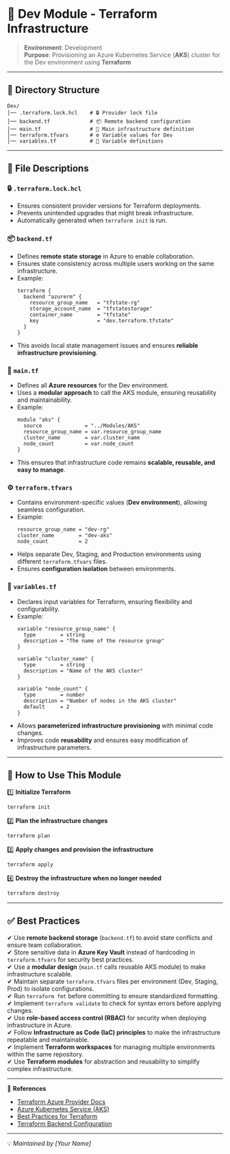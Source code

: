# 🚀 Dev Module - Terraform Infrastructure

> **Environment**: Development  
> **Purpose**: Provisioning an Azure Kubernetes Service (**AKS**) cluster for the Dev environment using **Terraform**

---

## 📂 Directory Structure

```
Dev/
│── .terraform.lock.hcl    # 🔒 Provider lock file
│── backend.tf             # 📦 Remote backend configuration
│── main.tf                # 📜 Main infrastructure definition
│── terraform.tfvars       # ⚙️ Variable values for Dev
│── variables.tf           # 📌 Variable definitions
```

---

## 📄 File Descriptions

### 🔒 `.terraform.lock.hcl`
- Ensures consistent provider versions for Terraform deployments.
- Prevents unintended upgrades that might break infrastructure.
- Automatically generated when `terraform init` is run.

### 📦 `backend.tf`
- Defines **remote state storage** in Azure to enable collaboration.
- Ensures state consistency across multiple users working on the same infrastructure.
- Example:
  ```hcl
  terraform {
    backend "azurerm" {
      resource_group_name   = "tfstate-rg"
      storage_account_name  = "tfstatestorage"
      container_name        = "tfstate"
      key                   = "dev.terraform.tfstate"
    }
  }
  ```
- This avoids local state management issues and ensures **reliable infrastructure provisioning**.

### 📜 `main.tf`
- Defines all **Azure resources** for the Dev environment.
- Uses a **modular approach** to call the AKS module, ensuring reusability and maintainability.
- Example:
  ```hcl
  module "aks" {
    source              = "../Modules/AKS"
    resource_group_name = var.resource_group_name
    cluster_name        = var.cluster_name
    node_count          = var.node_count
  }
  ```
- This ensures that infrastructure code remains **scalable, reusable, and easy to manage**.

### ⚙️ `terraform.tfvars`
- Contains environment-specific values (**Dev environment**), allowing seamless configuration.
- Example:
  ```hcl
  resource_group_name = "dev-rg"
  cluster_name        = "dev-aks"
  node_count          = 2
  ```
- Helps separate Dev, Staging, and Production environments using different `terraform.tfvars` files.
- Ensures **configuration isolation** between environments.

### 📌 `variables.tf`
- Declares input variables for Terraform, ensuring flexibility and configurability.
- Example:
  ```hcl
  variable "resource_group_name" {
    type        = string
    description = "The name of the resource group"
  }

  variable "cluster_name" {
    type        = string
    description = "Name of the AKS cluster"
  }

  variable "node_count" {
    type        = number
    description = "Number of nodes in the AKS cluster"
    default     = 2
  }
  ```
- Allows **parameterized infrastructure provisioning** with minimal code changes.
- Improves code **reusability** and ensures easy modification of infrastructure parameters.

---

## 🚀 How to Use This Module

1️⃣ **Initialize Terraform**
```sh
terraform init
```
2️⃣ **Plan the infrastructure changes**
```sh
terraform plan
```
3️⃣ **Apply changes and provision the infrastructure**
```sh
terraform apply
```
4️⃣ **Destroy the infrastructure when no longer needed**
```sh
terraform destroy
```

---

## ✅ Best Practices
✔ Use **remote backend storage** (`backend.tf`) to avoid state conflicts and ensure team collaboration.  
✔ Store sensitive data in **Azure Key Vault** instead of hardcoding in `terraform.tfvars` for security best practices.  
✔ Use a **modular design** (`main.tf` calls reusable AKS module) to make infrastructure scalable.  
✔ Maintain separate `terraform.tfvars` files per environment (Dev, Staging, Prod) to isolate configurations.  
✔ Run `terraform fmt` before committing to ensure standardized formatting.  
✔ Implement `terraform validate` to check for syntax errors before applying changes.  
✔ Use **role-based access control (RBAC)** for security when deploying infrastructure in Azure.  
✔ Follow **Infrastructure as Code (IaC) principles** to make the infrastructure repeatable and maintainable.  
✔ Implement **Terraform workspaces** for managing multiple environments within the same repository.  
✔ Use **Terraform modules** for abstraction and reusability to simplify complex infrastructure.

---

🔗 **References**
- [Terraform Azure Provider Docs](https://registry.terraform.io/providers/hashicorp/azurerm/latest/docs)
- [Azure Kubernetes Service (AKS)](https://learn.microsoft.com/en-us/azure/aks/)
- [Best Practices for Terraform](https://learn.hashicorp.com/terraform)
- [Terraform Backend Configuration](https://developer.hashicorp.com/terraform/language/settings/backends/configuration)

---

💡 *Maintained by [Your Name]*
